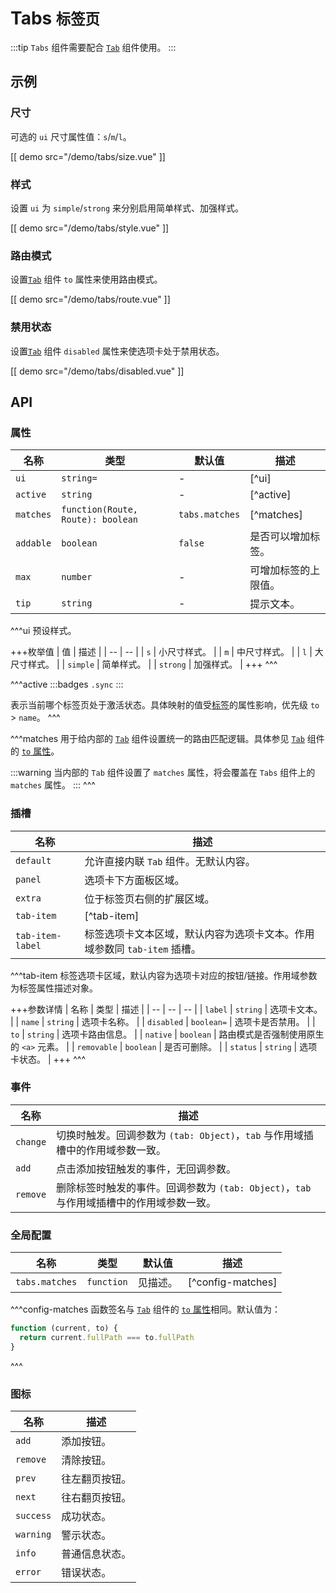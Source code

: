 # Tabs <small>标签页</small>

:::tip
`Tabs` 组件需要配合 [`Tab`](/components/tab) 组件使用。
:::

## 示例

### 尺寸

可选的 `ui` 尺寸属性值：`s`/`m`/`l`。

[[ demo src="/demo/tabs/size.vue" ]]

### 样式

设置 `ui` 为 `simple`/`strong` 来分别启用简单样式、加强样式。

[[ demo src="/demo/tabs/style.vue" ]]

### 路由模式

设置[`Tab`](/components/tab) 组件 `to` 属性来使用路由模式。

[[ demo src="/demo/tabs/route.vue" ]]

### 禁用状态

设置[`Tab`](/components/tab) 组件 `disabled` 属性来使选项卡处于禁用状态。

[[ demo src="/demo/tabs/disabled.vue" ]]

## API

### 属性

| 名称 | 类型 | 默认值 | 描述 |
| -- | -- | -- | -- |
| `ui` | `string=` | - | [^ui] |
| `active` | `string` | - | [^active] |
| `matches` | `function(Route, Route): boolean` | `tabs.matches` | [^matches] |
| `addable` | `boolean` | `false` | 是否可以增加标签。 |
| `max` | `number` | - | 可增加标签的上限值。 |
| `tip` | `string` | - | 提示文本。 |

^^^ui
预设样式。

+++枚举值
| 值 | 描述 |
| -- | -- |
| `s` | 小尺寸样式。 |
| `m` | 中尺寸样式。 |
| `l` | 大尺寸样式。 |
| `simple` | 简单样式。 |
| `strong` | 加强样式。 |
+++
^^^

^^^active
:::badges
`.sync`
:::

表示当前哪个标签页处于激活状态。具体映射的值受[标签](/components/tab)的属性影响，优先级 `to` > `name`。
^^^

^^^matches
用于给内部的 [`Tab`](/components/tab) 组件设置统一的路由匹配逻辑。具体参见 [`Tab`](/components/tab) 组件的 [`to` 属性](/components/tab#属性)。

:::warning
当内部的 `Tab` 组件设置了 `matches` 属性，将会覆盖在 `Tabs` 组件上的 `matches` 属性。
:::
^^^

### 插槽

| 名称 | 描述 |
| -- | -- |
| `default` | 允许直接内联 `Tab` 组件。无默认内容。 |
| `panel` | 选项卡下方面板区域。 |
| `extra` | 位于标签页右侧的扩展区域。 |
| `tab-item` | [^tab-item] |
| `tab-item-label` | 标签选项卡文本区域，默认内容为选项卡文本。作用域参数同 `tab-item` 插槽。 |

^^^tab-item
标签选项卡区域，默认内容为选项卡对应的按钮/链接。作用域参数为标签属性描述对象。

+++参数详情
| 名称 | 类型 | 描述 |
| -- | -- | -- |
| `label` | `string` | 选项卡文本。 |
| `name` | `string` | 选项卡名称。 |
| `disabled` | `boolean=` | 选项卡是否禁用。 |
| `to` | `string` | 选项卡路由信息。 |
| `native` | `boolean` | 路由模式是否强制使用原生的 `<a>` 元素。 |
| `removable` | `boolean` | 是否可删除。 |
| `status` | `string` | 选项卡状态。 |
+++
^^^

### 事件

| 名称 | 描述 |
| -- | -- |
| `change` | 切换时触发。回调参数为 `(tab: Object)`，`tab` 与作用域插槽中的作用域参数一致。 |
| `add` | 点击添加按钮触发的事件，无回调参数。 |
| `remove` | 删除标签时触发的事件。回调参数为 `(tab: Object)`，`tab` 与作用域插槽中的作用域参数一致。 |

### 全局配置

| 名称 | 类型 | 默认值 | 描述 |
| -- | -- | -- | -- |
| `tabs.matches` | `function` | 见描述。 | [^config-matches] |

^^^config-matches
函数签名与 [`Tab`](/components/tab) 组件的 [`to` 属性](/components/tab#属性)相同。默认值为：

```js
function (current, to) {
  return current.fullPath === to.fullPath
}
```
^^^

### 图标

| 名称 | 描述 |
| -- | -- |
| `add` | 添加按钮。 |
| `remove` | 清除按钮。 |
| `prev` | 往左翻页按钮。 |
| `next` | 往右翻页按钮。 |
| `success` | 成功状态。 |
| `warning` | 警示状态。 |
| `info` | 普通信息状态。 |
| `error` | 错误状态。 |
